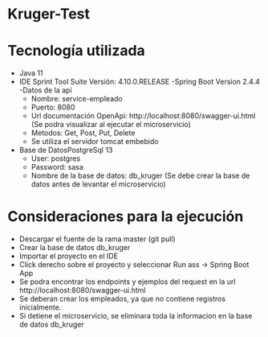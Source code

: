 # Kruger-Test
# Tecnología utilizada
  - Java 11
  - IDE Sprint Tool Suite Versión: 4.10.0.RELEASE
  -Spring Boot Version 2.4.4
  -Datos de la api
    - Nombre: service-empleado
    - Puerto: 8080
    - Url documentación OpenApi: http://localhost:8080/swagger-ui.html (Se podra visualizar al ejecutar el microservicio)
    - Metodos: Get, Post, Put, Delete
    - Se utiliza el servidor tomcat embebido
  - Base de DatosPostgreSql 13
    - User: postgres
    - Password: sasa
    - Nombre de la base de datos: db_kruger (Se debe crear la base de datos antes de levantar el microservicio)

# Consideraciones para la ejecución
   - Descargar el fuente de la rama master (git pull)
   - Crear la base de datos db_kruger
   - Importar el proyecto en el IDE
   - Click derecho sobre el proyecto y seleccionar Run ass -> Spring Boot App
   - Se podra encontrar los endpoints y ejemplos del request en la url http://localhost:8080/swagger-ui.html
   - Se deberan crear los empleados, ya que no contiene registros inicialmente.
   - Si detiene el microservicio, se eliminara toda la informacion en la base de datos db_kruger
